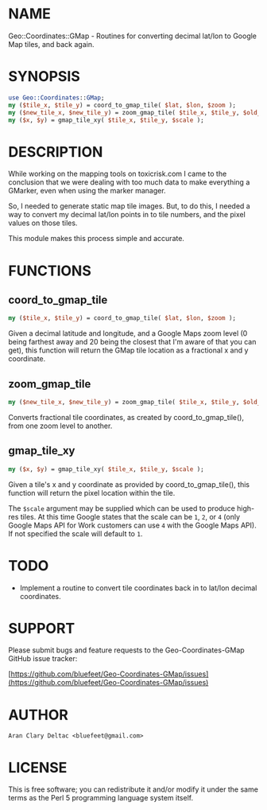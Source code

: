 # NAME

Geo::Coordinates::GMap - Routines for converting decimal lat/lon to Google
Map tiles, and back again.

# SYNOPSIS

```perl
use Geo::Coordinates::GMap;
my ($tile_x, $tile_y) = coord_to_gmap_tile( $lat, $lon, $zoom );
my ($new_tile_x, $new_tile_y) = zoom_gmap_tile( $tile_x, $tile_y, $old_zoom, $new_zoom );
my ($x, $y) = gmap_tile_xy( $tile_x, $tile_y, $scale );
```

# DESCRIPTION

While working on the mapping tools on toxicrisk.com I came to the conclusion
that we were dealing with too much data to make everything a GMarker, even
when using the marker manager.

So, I needed to generate static map tile images.  But, to do this, I needed a
way to convert my decimal lat/lon points in to tile numbers, and the pixel
values on those tiles.

This module makes this process simple and accurate.

# FUNCTIONS

## coord\_to\_gmap\_tile

```perl
my ($tile_x, $tile_y) = coord_to_gmap_tile( $lat, $lon, $zoom );
```

Given a decimal latitude and longitude, and a Google Maps zoom level (0 being farthest away
and 20 being the closest that I'm aware of that you can get), this function will return the
GMap tile location as a fractional x and y coordinate.

## zoom\_gmap\_tile

```perl
my ($new_tile_x, $new_tile_y) = zoom_gmap_tile( $tile_x, $tile_y, $old_zoom, $new_zoom );
```

Converts fractional tile coordinates, as created by coord\_to\_gmap\_tile(), from one
zoom level to another.

## gmap\_tile\_xy

```perl
my ($x, $y) = gmap_tile_xy( $tile_x, $tile_y, $scale );
```

Given a tile's x and y coordinate as provided by coord\_to\_gmap\_tile(), this function
will return the pixel location within the tile.

The `$scale` argument may be supplied which can be used to produce high-res tiles.
At this time Google states that the scale can be `1`, `2`, or `4` (only Google
Maps API for Work customers can use `4` with the Google Maps API).  If not specified
the scale will default to `1`.

# TODO

- Implement a routine to convert tile coordinates back in to lat/lon decimal
coordinates.

# SUPPORT

Please submit bugs and feature requests to the
Geo-Coordinates-GMap GitHub issue tracker:

[https://github.com/bluefeet/Geo-Coordinates-GMap/issues](https://github.com/bluefeet/Geo-Coordinates-GMap/issues)

# AUTHOR

```
Aran Clary Deltac <bluefeet@gmail.com>
```

# LICENSE

This is free software; you can redistribute it and/or modify it under
the same terms as the Perl 5 programming language system itself.
